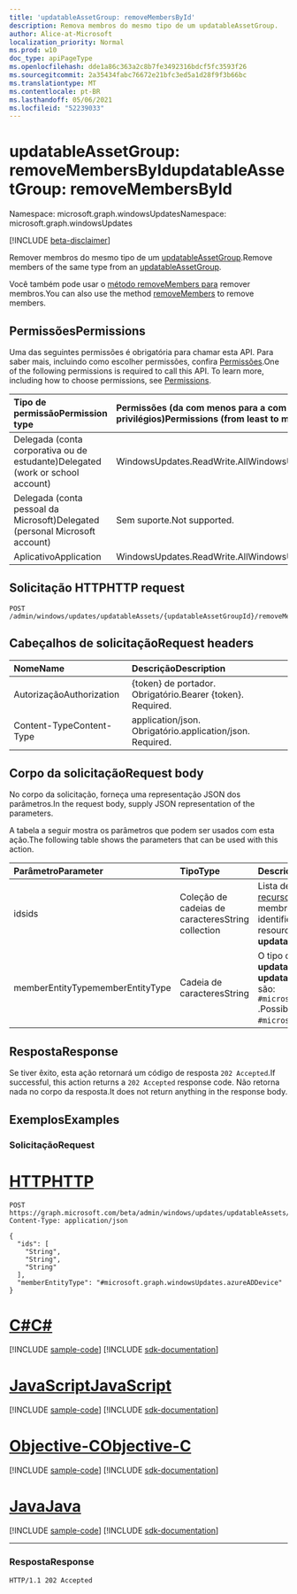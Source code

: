 ```yaml
---
title: 'updatableAssetGroup: removeMembersById'
description: Remova membros do mesmo tipo de um updatableAssetGroup.
author: Alice-at-Microsoft
localization_priority: Normal
ms.prod: w10
doc_type: apiPageType
ms.openlocfilehash: dde1a86c363a2c8b7fe3492316bdcf5fc3593f26
ms.sourcegitcommit: 2a35434fabc76672e21bfc3ed5a1d28f9f3b66bc
ms.translationtype: MT
ms.contentlocale: pt-BR
ms.lasthandoff: 05/06/2021
ms.locfileid: "52239033"
---
```

# <a name="updatableassetgroup-removemembersbyid"></a><span data-ttu-id="12197-103">updatableAssetGroup: removeMembersById</span><span class="sxs-lookup"><span data-stu-id="12197-103">updatableAssetGroup: removeMembersById</span></span>
<span data-ttu-id="12197-104">Namespace: microsoft.graph.windowsUpdates</span><span class="sxs-lookup"><span data-stu-id="12197-104">Namespace: microsoft.graph.windowsUpdates</span></span>

[!INCLUDE [beta-disclaimer](../../includes/beta-disclaimer.md)]

<span data-ttu-id="12197-105">Remover membros do mesmo tipo de um [updatableAssetGroup](../resources/windowsupdates-updatableassetgroup.md).</span><span class="sxs-lookup"><span data-stu-id="12197-105">Remove members of the same type from an [updatableAssetGroup](../resources/windowsupdates-updatableassetgroup.md).</span></span>

<span data-ttu-id="12197-106">Você também pode usar o [método removeMembers para](windowsupdates-updatableassetgroup-removemembers.md) remover membros.</span><span class="sxs-lookup"><span data-stu-id="12197-106">You can also use the method [removeMembers](windowsupdates-updatableassetgroup-removemembers.md) to remove members.</span></span>

## <a name="permissions"></a><span data-ttu-id="12197-107">Permissões</span><span class="sxs-lookup"><span data-stu-id="12197-107">Permissions</span></span>
<span data-ttu-id="12197-p101">Uma das seguintes permissões é obrigatória para chamar esta API. Para saber mais, incluindo como escolher permissões, confira [Permissões](/graph/permissions-reference).</span><span class="sxs-lookup"><span data-stu-id="12197-p101">One of the following permissions is required to call this API. To learn more, including how to choose permissions, see [Permissions](/graph/permissions-reference).</span></span>

|<span data-ttu-id="12197-110">Tipo de permissão</span><span class="sxs-lookup"><span data-stu-id="12197-110">Permission type</span></span>|<span data-ttu-id="12197-111">Permissões (da com menos para a com mais privilégios)</span><span class="sxs-lookup"><span data-stu-id="12197-111">Permissions (from least to most privileged)</span></span>|
|:---|:---|
|<span data-ttu-id="12197-112">Delegada (conta corporativa ou de estudante)</span><span class="sxs-lookup"><span data-stu-id="12197-112">Delegated (work or school account)</span></span>|<span data-ttu-id="12197-113">WindowsUpdates.ReadWrite.All</span><span class="sxs-lookup"><span data-stu-id="12197-113">WindowsUpdates.ReadWrite.All</span></span>|
|<span data-ttu-id="12197-114">Delegada (conta pessoal da Microsoft)</span><span class="sxs-lookup"><span data-stu-id="12197-114">Delegated (personal Microsoft account)</span></span>|<span data-ttu-id="12197-115">Sem suporte.</span><span class="sxs-lookup"><span data-stu-id="12197-115">Not supported.</span></span>|
|<span data-ttu-id="12197-116">Aplicativo</span><span class="sxs-lookup"><span data-stu-id="12197-116">Application</span></span>|<span data-ttu-id="12197-117">WindowsUpdates.ReadWrite.All</span><span class="sxs-lookup"><span data-stu-id="12197-117">WindowsUpdates.ReadWrite.All</span></span>|

## <a name="http-request"></a><span data-ttu-id="12197-118">Solicitação HTTP</span><span class="sxs-lookup"><span data-stu-id="12197-118">HTTP request</span></span>

<!-- {
  "blockType": "ignored"
}
-->
``` http
POST /admin/windows/updates/updatableAssets/{updatableAssetGroupId}/removeMembersById
```

## <a name="request-headers"></a><span data-ttu-id="12197-119">Cabeçalhos de solicitação</span><span class="sxs-lookup"><span data-stu-id="12197-119">Request headers</span></span>
|<span data-ttu-id="12197-120">Nome</span><span class="sxs-lookup"><span data-stu-id="12197-120">Name</span></span>|<span data-ttu-id="12197-121">Descrição</span><span class="sxs-lookup"><span data-stu-id="12197-121">Description</span></span>|
|:---|:---|
|<span data-ttu-id="12197-122">Autorização</span><span class="sxs-lookup"><span data-stu-id="12197-122">Authorization</span></span>|<span data-ttu-id="12197-p102">{token} de portador. Obrigatório.</span><span class="sxs-lookup"><span data-stu-id="12197-p102">Bearer {token}. Required.</span></span>|
|<span data-ttu-id="12197-125">Content-Type</span><span class="sxs-lookup"><span data-stu-id="12197-125">Content-Type</span></span>|<span data-ttu-id="12197-p103">application/json. Obrigatório.</span><span class="sxs-lookup"><span data-stu-id="12197-p103">application/json. Required.</span></span>|

## <a name="request-body"></a><span data-ttu-id="12197-128">Corpo da solicitação</span><span class="sxs-lookup"><span data-stu-id="12197-128">Request body</span></span>
<span data-ttu-id="12197-129">No corpo da solicitação, forneça uma representação JSON dos parâmetros.</span><span class="sxs-lookup"><span data-stu-id="12197-129">In the request body, supply JSON representation of the parameters.</span></span>

<span data-ttu-id="12197-130">A tabela a seguir mostra os parâmetros que podem ser usados com esta ação.</span><span class="sxs-lookup"><span data-stu-id="12197-130">The following table shows the parameters that can be used with this action.</span></span>

|<span data-ttu-id="12197-131">Parâmetro</span><span class="sxs-lookup"><span data-stu-id="12197-131">Parameter</span></span>|<span data-ttu-id="12197-132">Tipo</span><span class="sxs-lookup"><span data-stu-id="12197-132">Type</span></span>|<span data-ttu-id="12197-133">Descrição</span><span class="sxs-lookup"><span data-stu-id="12197-133">Description</span></span>|
|:---|:---|:---|
|<span data-ttu-id="12197-134">ids</span><span class="sxs-lookup"><span data-stu-id="12197-134">ids</span></span>|<span data-ttu-id="12197-135">Coleção de cadeias de caracteres</span><span class="sxs-lookup"><span data-stu-id="12197-135">String collection</span></span>|<span data-ttu-id="12197-136">Lista de identificadores correspondentes aos [recursos updatableAsset](../resources/windowsupdates-updatableasset.md) a remover como membros do **updatableAssetGroup**.</span><span class="sxs-lookup"><span data-stu-id="12197-136">List of identifiers corresponding to the [updatableAsset](../resources/windowsupdates-updatableasset.md) resources to remove as members of the **updatableAssetGroup**.</span></span>|
|<span data-ttu-id="12197-137">memberEntityType</span><span class="sxs-lookup"><span data-stu-id="12197-137">memberEntityType</span></span>|<span data-ttu-id="12197-138">Cadeia de caracteres</span><span class="sxs-lookup"><span data-stu-id="12197-138">String</span></span>|<span data-ttu-id="12197-139">O tipo completo dos **recursos updatableAsset.**</span><span class="sxs-lookup"><span data-stu-id="12197-139">The full type of the **updatableAsset** resources.</span></span> <span data-ttu-id="12197-140">Os valores possíveis são: `#microsoft.graph.windowsUpdates.azureADDevice` .</span><span class="sxs-lookup"><span data-stu-id="12197-140">Possible values are: `#microsoft.graph.windowsUpdates.azureADDevice`.</span></span>|

## <a name="response"></a><span data-ttu-id="12197-141">Resposta</span><span class="sxs-lookup"><span data-stu-id="12197-141">Response</span></span>

<span data-ttu-id="12197-142">Se tiver êxito, esta ação retornará um código de resposta `202 Accepted`.</span><span class="sxs-lookup"><span data-stu-id="12197-142">If successful, this action returns a `202 Accepted` response code.</span></span> <span data-ttu-id="12197-143">Não retorna nada no corpo da resposta.</span><span class="sxs-lookup"><span data-stu-id="12197-143">It does not return anything in the response body.</span></span>

## <a name="examples"></a><span data-ttu-id="12197-144">Exemplos</span><span class="sxs-lookup"><span data-stu-id="12197-144">Examples</span></span>

### <a name="request"></a><span data-ttu-id="12197-145">Solicitação</span><span class="sxs-lookup"><span data-stu-id="12197-145">Request</span></span>

# <a name="http"></a>[<span data-ttu-id="12197-146">HTTP</span><span class="sxs-lookup"><span data-stu-id="12197-146">HTTP</span></span>](#tab/http)
<!-- {
  "blockType": "request",
  "name": "updatableassetgroup_removemembersbyid"
}
-->
``` http
POST https://graph.microsoft.com/beta/admin/windows/updates/updatableAssets/{updatableAssetGroupId}/removeMembersById
Content-Type: application/json

{
  "ids": [
    "String",
    "String",
    "String"
  ],
  "memberEntityType": "#microsoft.graph.windowsUpdates.azureADDevice"
}
```
# <a name="c"></a>[<span data-ttu-id="12197-147">C#</span><span class="sxs-lookup"><span data-stu-id="12197-147">C#</span></span>](#tab/csharp)
[!INCLUDE [sample-code](../includes/snippets/csharp/updatableassetgroup-removemembersbyid-csharp-snippets.md)]
[!INCLUDE [sdk-documentation](../includes/snippets/snippets-sdk-documentation-link.md)]

# <a name="javascript"></a>[<span data-ttu-id="12197-148">JavaScript</span><span class="sxs-lookup"><span data-stu-id="12197-148">JavaScript</span></span>](#tab/javascript)
[!INCLUDE [sample-code](../includes/snippets/javascript/updatableassetgroup-removemembersbyid-javascript-snippets.md)]
[!INCLUDE [sdk-documentation](../includes/snippets/snippets-sdk-documentation-link.md)]

# <a name="objective-c"></a>[<span data-ttu-id="12197-149">Objective-C</span><span class="sxs-lookup"><span data-stu-id="12197-149">Objective-C</span></span>](#tab/objc)
[!INCLUDE [sample-code](../includes/snippets/objc/updatableassetgroup-removemembersbyid-objc-snippets.md)]
[!INCLUDE [sdk-documentation](../includes/snippets/snippets-sdk-documentation-link.md)]

# <a name="java"></a>[<span data-ttu-id="12197-150">Java</span><span class="sxs-lookup"><span data-stu-id="12197-150">Java</span></span>](#tab/java)
[!INCLUDE [sample-code](../includes/snippets/java/updatableassetgroup-removemembersbyid-java-snippets.md)]
[!INCLUDE [sdk-documentation](../includes/snippets/snippets-sdk-documentation-link.md)]

---


### <a name="response"></a><span data-ttu-id="12197-151">Resposta</span><span class="sxs-lookup"><span data-stu-id="12197-151">Response</span></span>

<!-- {
  "blockType": "response",
  "truncated": true
}
-->
``` http
HTTP/1.1 202 Accepted
```

